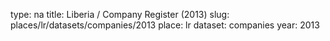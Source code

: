 type: na
title: Liberia / Company Register (2013)
slug: places/lr/datasets/companies/2013
place: lr
dataset: companies
year: 2013
